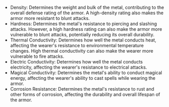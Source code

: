 -   Density: Determines the weight and bulk of the metal, contributing to the overall defense rating of the armor. A high-density rating also makes the armor more resistant to blunt attacks.
-   Hardness: Determines the metal's resistance to piercing and slashing attacks. However, a high hardness rating can also make the armor more vulnerable to blunt attacks, potentially reducing its overall durability.
-   Thermal Conductivity: Determines how well the metal conducts heat, affecting the wearer's resistance to environmental temperature changes. High thermal conductivity can also make the wearer more vulnerable to fire attacks.
-   Electric Conductivity: Determines how well the metal conducts electricity, affecting the wearer's resistance to electrical attacks.
-   Magical Conductivity: Determines the metal's ability to conduct magical energy, affecting the wearer's ability to cast spells while wearing the armor.
-   Corrosion Resistance: Determines the metal's resistance to rust and other forms of corrosion, affecting the durability and overall lifespan of the armor.
